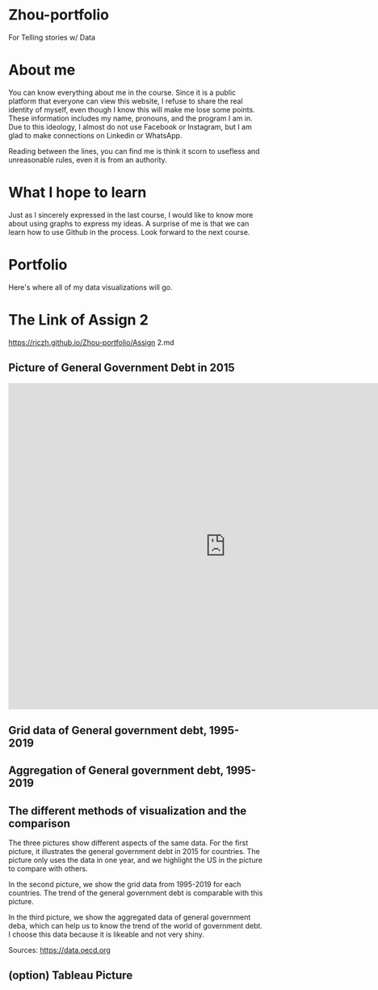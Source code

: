 # Zhou-portfolio
For Telling stories w/ Data

# About me 
You can know everything about me in the course. Since it is a public platform that everyone can view this website, I refuse to share the real identity of myself, even though I know this will make me lose some points. These information includes my name, pronouns, and the program I am in. Due to this ideology, I almost do not use Facebook or Instagram, but I am glad to make connections on Linkedin or WhatsApp. 

Reading between the lines, you can find me is think it scorn to usefless and unreasonable rules, even it is from an authority.
 
# What I hope to learn 
Just as I sincerely expressed in the last course, I would like to know more about using graphs to express my ideas. A surprise of me is that we can learn how to use Github in the process. Look forward to the next course.

# Portfolio
Here's where all of my data visualizations will go.

# The Link of Assign 2
https://riczh.github.io/Zhou-portfolio/Assign 2.md

## Picture of General Government Debt in 2015

<iframe src="https://data.oecd.org/chart/61OZ" width="860" height="645" style="border: 0" mozallowfullscreen="true" webkitallowfullscreen="true" allowfullscreen="true"><a href="https://data.oecd.org/chart/61OZ" target="_blank">OECD Chart: General government debt, Total, % of GDP, Annual, 2015</a></iframe>

## Grid data of General government debt, 1995-2019

<div class="flourish-embed flourish-chart" data-src="visualisation/3186671" data-url="https://flo.uri.sh/visualisation/3186671/embed"><script src="https://public.flourish.studio/resources/embed.js"></script></div>

## Aggregation of General government debt, 1995-2019

<div class="flourish-embed flourish-chart" data-src="visualisation/3186868" data-url="https://flo.uri.sh/visualisation/3186868/embed"><script src="https://public.flourish.studio/resources/embed.js"></script></div>

## The different methods of visualization and the comparison

The three pictures show different aspects of the same data. For the first picture, it illustrates the general government debt in 2015 for countries. The picture only uses the data in one year, and we highlight the US in the picture to compare with others.

In the second picture, we show the grid data from 1995-2019 for each countries. The trend of the general government debt is comparable with this picture.

In the third picture, we show the aggregated data of general government deba, which can help us to know the trend of the world of government debt. I choose this data because it is likeable and not very shiny.

Sources: https://data.oecd.org

## (option) Tableau Picture
<script type='text/javascript' src='https://prod-useast-a.online.tableau.com/javascripts/api/viz_v1.js'></script><div class='tableauPlaceholder' style='width: 1163px; height: 562px;'><object class='tableauViz' width='1163' height='562' style='display:none;'><param name='host_url' value='https%3A%2F%2Fprod-useast-a.online.tableau.com%2F' /> <param name='embed_code_version' value='3' /> <param name='site_root' value='&#47;t&#47;ricardostableau' /><param name='name' value='Ricardoweek2&#47;Sheet1' /><param name='tabs' value='no' /><param name='toolbar' value='yes' /><param name='showAppBanner' value='false' /></object></div>
